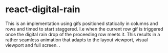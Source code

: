 # react-digital-rain
This is an implementation using gifs positioned statically in columns and rows and timed to start staggered.  I.e when the current row gif is triggered once the digital rain drop of the proceeding row meets it.  This results in a rather seamless animation that adapts to the layout viewport, visual viewport and full screen. .
